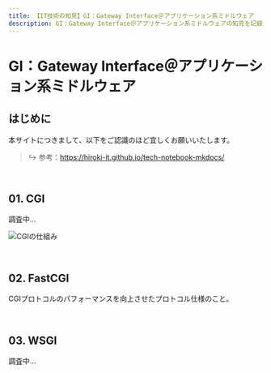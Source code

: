 ```yaml
---
title: 【IT技術の知見】GI：Gateway Interface＠アプリケーション系ミドルウェア
description: GI：Gateway Interface＠アプリケーション系ミドルウェアの知見を記録しています。
---
```


# GI：Gateway Interface＠アプリケーション系ミドルウェア

## はじめに

本サイトにつきまして、以下をご認識のほど宜しくお願いいたします。



> ↪️ 参考：https://hiroki-it.github.io/tech-notebook-mkdocs/

<br>

## 01. CGI

調査中...

![CGIの仕組み](https://raw.githubusercontent.com/hiroki-it/tech-notebook/master/images/CGIの仕組み.png)

<br>

## 02. FastCGI

CGIプロトコルのパフォーマンスを向上させたプロトコル仕様のこと。



<br>

## 03. WSGI

調査中...

<br>
